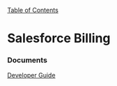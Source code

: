 [Table of Contents](../Documentation.md)

# Salesforce Billing




### Documents

[Developer Guide](https://developer.salesforce.com/docs/atlas.en-us.blng_dev.meta/blng_dev/blng_dev_intro.htm)
